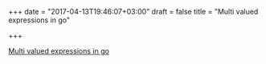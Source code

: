 +++
date = "2017-04-13T19:46:07+03:00"
draft = false
title = "Multi valued expressions in go"

+++

<p><a href="https://medium.com/golangspec/multi-valued-expressions-in-go-bd28ddfe1b39">Multi valued expressions in go</a></p>